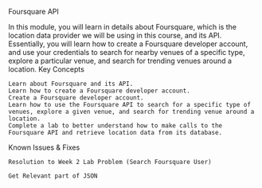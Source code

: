 Foursquare API

In this module, you will learn in details about Foursquare, which is the location data provider we will be using in this course, and its API. Essentially, you will learn how to create a Foursquare developer account, and use your credentials to search for nearby venues of a specific type, explore a particular venue, and search for trending venues around a location.
Key Concepts

    Learn about Foursquare and its API.
    Learn how to create a Foursquare developer account.
    Create a Foursquare developer account.
    Learn how to use the Foursquare API to search for a specific type of venues, explore a given venue, and search for trending venue around a location.
    Complete a lab to better understand how to make calls to the Foursquare API and retrieve location data from its database.

Known Issues & Fixes

    Resolution to Week 2 Lab Problem (Search Foursquare User)

    Get Relevant part of JSON
